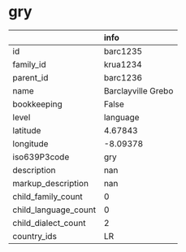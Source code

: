 # gry
|                      | info               |
|:---------------------|:-------------------|
| id                   | barc1235           |
| family_id            | krua1234           |
| parent_id            | barc1236           |
| name                 | Barclayville Grebo |
| bookkeeping          | False              |
| level                | language           |
| latitude             | 4.67843            |
| longitude            | -8.09378           |
| iso639P3code         | gry                |
| description          | nan                |
| markup_description   | nan                |
| child_family_count   | 0                  |
| child_language_count | 0                  |
| child_dialect_count  | 2                  |
| country_ids          | LR                 |